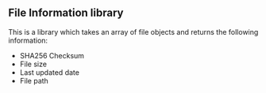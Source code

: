 ## File Information library

This is a library which takes an array of file objects and returns the following information:

-   SHA256 Checksum
-   File size
-   Last updated date
-   File path
